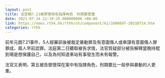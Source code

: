 ```yaml
---
layout: post
title: 法官稱7.21案鄧懷琛有指揮角色　刑期要更重
date: 2021-07-14 12:19:25.000000000 +08:00
link: https://news.rthk.hk/rthk/ch/component/k2/1600697-20210714.htm
categories: rthk
---
```


前年元朗7.21事件，5人經審訊後被裁定暴動罪及有意圖傷人或串謀有意圖傷人罪罪成，兩人早前認罪。法庭第二日聽取被告求情，法官質疑部分被告解釋當晚持棍到場是想保護自己，以及為何知道車站有事發生而未有報警。

法官又表明，第五被告鄧懷琛在案中有指揮角色，刑期要比一般參與暴動的人更重。
